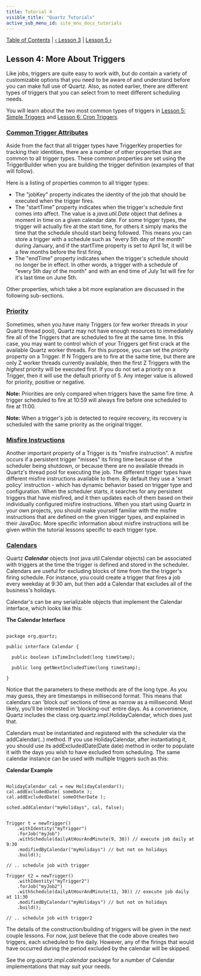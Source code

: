 ```yaml
---
title: Tutorial 4
visible_title: "Quartz Tutorials"
active_sub_menu_id: site_mnu_docs_tutorials
---
```

<div class="secNavPanel">
          <a href="./index.md" title="Go to Tutorial Table of Contents">Table of Contents</a> |
          <a href="./tutorial-lesson-03.md">&lsaquo;&nbsp;Lesson 3</a> |
          <a href="./tutorial-lesson-05.md">Lesson 5&nbsp;&rsaquo;</a>
</div>

## Lesson 4: More About Triggers

Like jobs, triggers are quite easy to work with, but do contain a variety of customizable options that you
need to be aware of and understand before you can make full use of Quartz. Also, as noted earlier, there are different
types of triggers that you can select from to meet different scheduling needs.

You will learn about the two most common types of triggers in <a href="./tutorial-lesson-05.md"
    title="Tutorial Lesson 5">Lesson 5: Simple Triggers</a> and <a href="./tutorial-lesson-06.md" title="Tutorial Lesson 6">Lesson 6: Cron Triggers</a>.

### [Common Trigger Attributes](#TutorialLesson4-CommonAttrs)

Aside from the fact that all trigger types have TriggerKey properties for tracking their identities, there are
a number of other properties that are common to all trigger types.  These common properties are set using the
TriggerBuilder when you are building the trigger definition (examples of that will follow).

Here is a listing of properties common to all trigger types:


+ The "jobKey" property indicates the identity of the job that should be executed when the trigger fires.
+ The "startTime" property indicates when the trigger's schedule first comes into affect.  The value is a
*java.util.Date* object that defines a moment in time on a given calendar date. For some trigger types, the
trigger will actually fire at the start time, for others it simply marks the time that the schedule should start being
followed.  This means you can store a trigger with a schedule such as "every 5th day of the month" during January,
and if the startTime property is set to April 1st, it will be a few months before the first firing.
+ The "endTime" property indicates when the trigger's schedule should no longer be in effect.  In other words, a
trigger with a schedule of "every 5th day of the month" and with an end time of July 1st will fire for it's last time
on June 5th.


Other properties, which take a bit more explanation are discussed in the following sub-sections.

### [Priority](#TutorialLesson4-Priority)

Sometimes, when you have many Triggers (or few worker threads in your Quartz thread pool), Quartz may not have
enough resources to immediately fire all of the Triggers that are scheduled to fire at the same time. In this
case, you may want to control which of your Triggers get first crack at the available Quartz worker threads. For
this purpose, you can set the *priority* property on a Trigger. If N Triggers are to fire at the same time,
but there are only Z worker threads currently available, then the first Z Triggers with the *highest* priority
will be executed first. If you do not set a priority on a Trigger, then it will use the default priority of 5.
Any integer value is allowed for priority, positive or negative.

**Note:** Priorities are only compared when triggers have the same fire time.  A trigger scheduled to fire at
10:59 will always fire before one scheduled to fire at 11:00.

**Note:** When a trigger's job is detected to require recovery, its recovery is scheduled with the same priority
as the original trigger.

### [Misfire Instructions](#TutorialLesson4-MisfireInstructions)

Another important property of a Trigger is its "misfire instruction". A misfire occurs if a persistent trigger
"misses" its firing time because of the scheduler being shutdown, or because there are no available threads in Quartz's
thread pool for executing the job. The different trigger types have different misfire instructions available to them. By
default they use a 'smart policy' instruction - which has dynamic behavior based on trigger type and configuration. When
the scheduler starts, it searches for any persistent triggers that have misfired, and it then updates each of them based
on their individually configured misfire instructions. When you start using Quartz in your own projects, you should make
yourself familiar with the misfire instructions that are defined on the given trigger types, and explained in their
JavaDoc. More specific information about misfire instructions will be given within the tutorial lessons specific to each
trigger type.

### [Calendars](#TutorialLesson4-Calendars)

Quartz ***Calendar*** objects (not java.util.Calendar objects) can be associated with triggers at the
time the trigger is defined and stored in the scheduler. Calendars are useful for excluding blocks of time from the the
trigger's firing schedule. For instance, you could create a trigger that fires a job every weekday at 9:30 am, but then
add a Calendar that excludes all of the business's holidays.

Calendar's can be any serializable objects that implement the Calendar interface, which looks like this:

**The Calendar Interface**

<pre class="prettyprint highlight"><code class="language-java" data-lang="java">
package org.quartz;

public interface Calendar {

  public boolean isTimeIncluded(long timeStamp);

  public long getNextIncludedTime(long timeStamp);

}
</code></pre>

Notice that the parameters to these methods are of the long type. As you may guess, they are timestamps in
millisecond format. This means that calendars can 'block out' sections of time as narrow as a millisecond. Most likely,
you'll be interested in 'blocking-out' entire days. As a convenience, Quartz includes the class
org.quartz.impl.HolidayCalendar, which does just that.

Calendars must be instantiated and registered with the scheduler via the addCalendar(..) method. If you use
HolidayCalendar, after instantiating it, you should use its addExcludedDate(Date date) method in order to populate it
with the days you wish to have excluded from scheduling. The same calendar instance can be used with multiple triggers
such as this:

**Calendar Example**

<pre class="prettyprint highlight"><code class="language-java" data-lang="java">
HolidayCalendar cal = new HolidayCalendar();
cal.addExcludedDate( someDate );
cal.addExcludedDate( someOtherDate );

sched.addCalendar("myHolidays", cal, false);


Trigger t = newTrigger()
    .withIdentity("myTrigger")
    .forJob("myJob")
    .withSchedule(dailyAtHourAndMinute(9, 30)) // execute job daily at 9:30
    .modifiedByCalendar("myHolidays") // but not on holidays
    .build();

// .. schedule job with trigger

Trigger t2 = newTrigger()
    .withIdentity("myTrigger2")
    .forJob("myJob2")
    .withSchedule(dailyAtHourAndMinute(11, 30)) // execute job daily at 11:30
    .modifiedByCalendar("myHolidays") // but not on holidays
    .build();

// .. schedule job with trigger2
</code></pre>


The details of the construction/building of triggers will be given in the next couple lessons. For
now, just believe that the code above creates two triggers, each scheduled to fire daily. However, any of the firings
that would have occurred during the period excluded by the calendar will be skipped.

See the *org.quartz.impl.calendar* package for a number of Calendar implementations that may suit your
needs.
